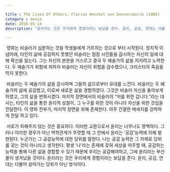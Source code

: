 ```yaml
---

title : The Lives Of Others, Florian Henckel von Donnersmarck (2006)
category : movie
date: 2016-05-14
description: "윤리라는 것은 우리에게 경험이라는 보답을 준다. 윤리, 공감, 연대는 더불어 살아가는 당위가 아닌 방식이다."

---
```

&nbsp;영화는 비슬러가 심문하는 것을 학생들에게 가르치는 것으로 부터 시작된다. 정치적 이념아래, 타인의 삶에 공감하지 못했던 비슬러는 점점 시인들을 감시하는 자신의 일에 대해 확신을 잃는다. 그는 자신의 본분을 거스르고 결국 두 예술가의 삶을 지키려고 노력한다. 두 예술가가 위험에 처하자 비슬러는 자신이 위험을 감수했으나, 크리스타의 죽음을 막지 못한다.

&nbsp;비슬러는 두 예술가의 삶을 감시하며 그들의 삶으로부터 유대를 느낀다. 비슬러는 두 예술가의 삶에 공감했고, 이로써 새로운 삶을 경험하였다. 그것은 비슬러 자신을 돌아보게 하였고, 그의 삶을 변화시켰다. 마지막 장면에서의 비슬러의 “저를 위한 겁니다.”라는 대사는, 타인의 삶을 통한 윤리적 성찰이, 그 누구를 위한 것이 아니라 자신을 위한 것임을 전달한다. 이 영화 전부가, 마지막 장면을 위해 존재한다. 아주 간결한 메세지를 강력하게 전달 하고 있다.

&nbsp;서로가 피해주지 않는 것은 중요하다. 이러한 교환으로서 윤리는 너무나도 명백하다. 그러나 이러한 경우가 아닌 역학관계가 뚜렷할 때 그 안에서 윤리는 ‘공감'능력에 의해 발현된다. 누군가는 그 공감능력에 대한 당위를 말한다. 나는 공감 능력은 그 자체로 당위를 갖는 것이 아니라고 생각한다. 평생 ‘나'라는 존재에 갖혀 세상을 마주할 때, 공감하는 능력을 통해 다른 삶을 경험할 수 있기 때문에 우리는 공감해야하고, 그에 윤리라는 부산물이 생겨났을 것이다. 윤리라는 것은 우리에게 경험이라는 보답을 준다. 윤리, 공감, 연대는 더불어 살아가는 당위가 아닌 방식이다.
